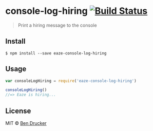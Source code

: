 # console-log-hiring [![Build Status](https://travis-ci.org/bendrucker/console-log-hiring.svg?branch=master)](https://travis-ci.org/bendrucker/console-log-hiring)

> Print a hiring message to the console


## Install

```
$ npm install --save eaze-console-log-hiring
```


## Usage

```js
var consoleLogHiring = require('eaze-console-log-hiring')

consoleLogHiring()
//=> Eaze is hiring...
```


## License

MIT © [Ben Drucker](http://bendrucker.me)
